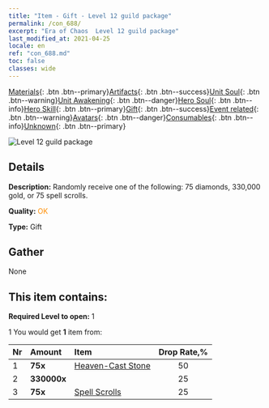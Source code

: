 ```yaml
---
title: "Item - Gift - Level 12 guild package"
permalink: /con_688/
excerpt: "Era of Chaos  Level 12 guild package"
last_modified_at: 2021-04-25
locale: en
ref: "con_688.md"
toc: false
classes: wide
---
```

 [Materials](/Items/){: .btn .btn--primary}[Artifacts](/Items/Artifacts/){: .btn .btn--success}[Unit Soul](/Items/UnitSoul/){: .btn .btn--warning}[Unit Awakening](/Items/UnitAwakening/){: .btn .btn--danger}[Hero Soul](/Items/HeroSoul/){: .btn .btn--info}[Hero Skill](/Items/HeroSkill/){: .btn .btn--primary}[Gift](/Items/Gift/){: .btn .btn--success}[Event related](/Items/Events/){: .btn .btn--warning}[Avatars](/Items/Avatars/){: .btn .btn--danger}[Consumables](/Items/Consumables/){: .btn .btn--info}[Unknown](/Items/Unknown/){: .btn .btn--primary}

 ![Level 12 guild package](/images/t/i_50002.png)

## Details
 **Description:** Randomly receive one of the following: 75 diamonds, 330,000 gold, or 75 spell scrolls.

 **Quality:** <span style="color: #FF8C00">OK</span>

 **Type:** Gift

## Gather

  None

## This item contains:

 **Required Level to open:** 1

 1 You would get **1** item  from:

  | Nr | Amount |     Item    | Drop Rate,% |
  |:---|:-------|:------------|:---------:|
  | 1 |  **75x** | [Heaven-Cast Stone](/Items/art_188/) | 50 | 
  | 2 |  **330000x** | <i class="fas fa-coins"/> | 25 | 
  | 3 |  **75x** | [Spell Scrolls](/Items/con_694/) | 25 | 
